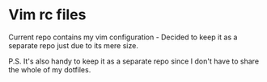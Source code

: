 # Vim rc files

Current repo contains my vim configuration - Decided to keep it as a separate
repo just due to its mere size.

P.S. It's also handy to keep it as a separate repo since I don't have to share the
whole of my dotfiles.

